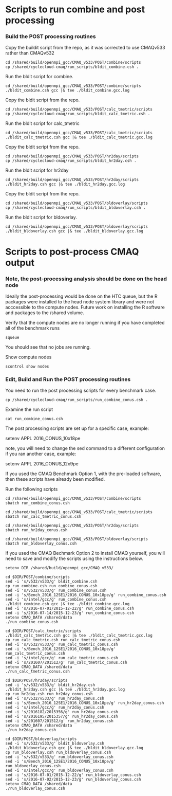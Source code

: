 # Scripts to run combine and post processing 


### Build the POST processing routines

Copy the buildit script from the repo, as it was corrected to use CMAQv533 rather than CMAQv532

```
cd /shared/build/openmpi_gcc/CMAQ_v533/POST/combine/scripts
cp /shared/cyclecloud-cmaq/run_scripts/bldit_combine.csh .
```

Run the bldit script for combine.

```
cd /shared/build/openmpi_gcc/CMAQ_v533/POST/combine/scripts
./bldit_combine.csh gcc |& tee ./bldit_combine.gcc.log
```

Copy the bldit script from the repo.

```
cd /shared/build/openmpi_gcc/CMAQ_v533/POST/calc_tmetric/scripts
cp /shared/cyclecloud-cmaq/run_scripts/bldit_calc_tmetric.csh .
```

Run the bldit script for calc_tmetric

```
cd /shared/build/openmpi_gcc/CMAQ_v533/POST/calc_tmetric/scripts
./bldit_calc_tmetric.csh gcc |& tee ./bldit_calc_tmetric.gcc.log
```

Copy the bldit script from the repo.

```
cd /shared/build/openmpi_gcc/CMAQ_v533/POST/hr2day/scripts
cp /shared/cyclecloud-cmaq/run_scripts/bldit_hr2day.csh .
```
Run the bldit script for hr2day

```
cd /shared/build/openmpi_gcc/CMAQ_v533/POST/hr2day/scripts
./bldit_hr2day.csh gcc |& tee ./bldit_hr2day.gcc.log
```

Copy the bldit script from the repo.

```
cd /shared/build/openmpi_gcc/CMAQ_v533/POST/bldoverlay/scripts
cp /shared/cyclecloud-cmaq/run_scripts/bldit_bldoverlay.csh .
```

Run the bldit script for  bldoverlay.

```
cd /shared/build/openmpi_gcc/CMAQ_v533/POST/bldoverlay/scripts
./bldit_bldoverlay.csh gcc |& tee ./bldit_bldoverlay.gcc.log
```


# Scripts to post-process CMAQ output

### Note, the post-processing analysis should be done on the head node 

Ideally the post-processing would be done on the HTC queue, but the R packages were installed to the head node system library and were not acccessible to the compute nodes. Future work on installing the R software and packages to the /shared volume.

Verify that the compute nodes are no longer running if you have completed all of the benchmark runs

`squeue`

You should see that no jobs are running.

Show compute nodes

`scontrol show nodes`


### Edit, Build and Run the POST processing routines

You need to run the post processing scripts for every benchmark case.

`cp /shared/cyclecloud-cmaq/run_scripts/run_combine_conus.csh .`

Examine the run script

`cat run_combine_conus.csh`

The post processing scripts are set up for a specific case, example:

setenv APPL 2016_CONUS_10x18pe

note, you will need to change the sed command to a different configuration if you ran another case, example:

setenv APPL 2016_CONUS_12x9pe

If you used the CMAQ Benchmark Option 1, with the pre-loaded software, then these scripts have already been modified.

Run the following scripts

```
cd /shared/build/openmpi_gcc/CMAQ_v533/POST/combine/scripts
sbatch run_combine_conus.csh
```

```
cd /shared/build/openmpi_gcc/CMAQ_v533/POST/calc_tmetric/scripts
sbatch run_calc_tmetric_conus.csh 
```

```
cd /shared/build/openmpi_gcc/CMAQ_v533/POST/hr2day/scripts
sbatch run_hr2day_conus.csh 
```

```
cd /shared/build/openmpi_gcc/CMAQ_v533/POST/bldoverlay/scripts
sbatch run_bldoverlay_conus.csh
```

If you used the CMAQ Bechmark Option 2 to install CMAQ yourself, you will need to save and modify the scripts using the instructions below.

```
setenv DIR /shared/build/openmpi_gcc/CMAQ_v533/

cd $DIR/POST/combine/scripts
sed -i 's/v532/v533/g' bldit_combine.csh
cp run_combine.csh run_combine_conus.csh
sed -i 's/v532/v533/g' run_combine_conus.csh
sed -i 's/Bench_2016_12SE1/2016_CONUS_10x18pe/g' run_combine_conus.csh
sed -i 's/intel/gcc/g' run_combine_conus.csh
./bldit_combine.csh gcc |& tee ./bldit_combine.gcc.log
sed -i 's/2016-07-01/2015-12-22/g' run_combine_conus.csh
sed -i 's/2016-07-14/2015-12-23/g' run_combine_conus.csh
setenv CMAQ_DATA /shared/data
./run_combine_conus.csh

cd $DIR/POST/calc_tmetric/scripts
./bldit_calc_tmetric.csh gcc |& tee ./bldit_calc_tmetric.gcc.log
cp run_calc_tmetric.csh run_calc_tmetric_conus.csh
sed -i 's/v532/v533/g' run_calc_tmetric_conus.csh
sed -i 's/Bench_2016_12SE1/2016_CONUS_10x18pe/g' run_calc_tmetric_conus.csh
sed -i 's/intel/gcc/g' run_calc_tmetric_conus.csh
sed -i 's/201607/201512/g' run_calc_tmetric_conus.csh
setenv CMAQ_DATA /shared/data
./run_calc_tmetric_conus.csh

cd $DIR/POST/hr2day/scripts
sed -i 's/v532/v533/g' bldit_hr2day.csh
./bldit_hr2day.csh gcc |& tee ./bldit_hr2day.gcc.log
cp run_hr2day.csh run_hr2day_conus.csh
sed -i 's/v532/v533/g' run_hr2day_conus.csh
sed -i 's/Bench_2016_12SE1/2016_CONUS_10x18pe/g' run_hr2day_conus.csh
sed -i 's/intel/gcc/g' run_hr2day_conus.csh
sed -i 's/2016182/2015356/g' run_hr2day_conus.csh
sed -i 's/2016195/2015357/g' run_hr2day_conus.csh
sed -i 's/201607/201512/g' run_hr2day_conus.csh
setenv CMAQ_DATA /shared/data
./run_hr2day_conus.csh

cd $DIR/POST/bldoverlay/scripts
sed -i 's/v532/v533/g' bldit_bldoverlay.csh
./bldit_bldoverlay.csh gcc |& tee ./bldit_bldoverlay.gcc.log
cp run_bldoverlay.csh run_bldoverlay_conus.csh
sed -i 's/v532/v533/g' run_bldoverlay_conus.csh
sed -i 's/Bench_2016_12SE1/2016_CONUS_10x18pe/g' run_bldoverlay_conus.csh
sed -i 's/intel/gcc/g' run_bldoverlay_conus.csh
sed -i 's/2016-07-01/2015-12-22/g' run_bldoverlay_conus.csh
sed -i 's/2016-07-02/2015-12-23/g' run_bldoverlay_conus.csh
setenv CMAQ_DATA /shared/data
./run_bldoverlay_conus.csh

```

